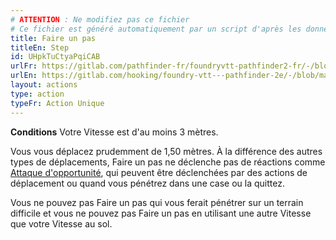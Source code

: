 ```yaml
---
# ATTENTION : Ne modifiez pas ce fichier
# Ce fichier est généré automatiquement par un script d'après les données du module Foundry VTT officiel et de sa traduction
title: Faire un pas
titleEn: Step
id: UHpkTuCtyaPqiCAB
urlFr: https://gitlab.com/pathfinder-fr/foundryvtt-pathfinder2-fr/-/blob/master/data/actions/UHpkTuCtyaPqiCAB.htm
urlEn: https://gitlab.com/hooking/foundry-vtt---pathfinder-2e/-/blob/master/packs/data/actions.db/step.json
layout: actions
type: action
typeFr: Action Unique
---
```

**Conditions** Votre Vitesse est d'au moins 3 mètres.

Vous vous déplacez prudemment de 1,50 mètres. À la différence des autres types de déplacements, Faire un pas ne déclenche pas de réactions comme [Attaque d'opportunité](../dons/attaque-d'opportunité-guerrier.html), qui peuvent être déclenchées par des actions de déplacement ou quand vous pénétrez dans une case ou la quittez.

Vous ne pouvez pas Faire un pas qui vous ferait pénétrer sur un terrain difficile et vous ne pouvez pas Faire un pas en utilisant une autre Vitesse que votre Vitesse au sol.
